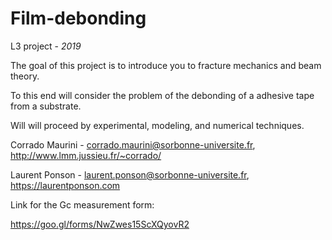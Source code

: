 # Film-debonding

L3 project - *2019*

The goal of this project is to introduce you to fracture mechanics and beam theory. 

To this end will consider the problem of the debonding of a adhesive tape from a substrate. 

Will will proceed by experimental, modeling, and numerical techniques. 

Corrado Maurini - corrado.maurini@sorbonne-universite.fr, http://www.lmm.jussieu.fr/~corrado/

Laurent Ponson - laurent.ponson@sorbonne-universite.fr, https://laurentponson.com

Link for the Gc measurement form:

https://goo.gl/forms/NwZwes15ScXQyovR2
